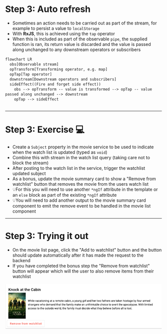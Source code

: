 # Step 3: Auto refresh

<div class="dense">

- Sometimes an action needs to be carried out as part of the stream, for example to persist a value to `localStorage`
- With **RxJS**, this is achieved using the `tap` operator
- When this is included as part of the observable `pipe`, the supplied function is ran, its return value is discarded and the value is passed along unchanged to any downstream operators or subscribers

```mermaid
flowchart LR
  obs[Observable stream]
  opTransform[Transforming operator, e.g. map]
  opTap[Tap operator]
  downstream[Downstream operators and subscribers]
  sideEffect((Fire and forget side effect))
    obs --> opTransform -- value is transformed --> opTap -- value passed along unchanged --> downstream
    opTap --> sideEffect
    
```

</div>

---

# Step 3: Exercise 💻

<div class="dense">

- Create a `Subject` property in the movie service to be used to indicate when the watch list is updated (typed as `void`) 
- Combine this with stream in the watch list query (taking care not to block the stream)
- After posting to the watch list in the service, trigger the watchlist updated subject
- As a bonus, update the movie summary card to show a "Remove from watchlist" button that removes the movie from the users watch list
- 💡For this you will need to use another `*ngIf` attribute in the template or an `else` block as part of the existing `*ngIf` attribute
- 💡You will need to add another output to the movie summary card component to emit the remove event to be handled in the movie list component

</div>

---

# Step 3: Trying it out

<div class="dense">

- On the movie list page, click the "Add to watchlist" button and the button should update automatically after it has made the request to the backend 
- If you have completed the bonus step the "Remove from watchlist" button will appear which will the user to also remove items from their watchlist

<img src="/images/remove-from-watchlist.png" alt="Movie summary card with Remove from watchlist button">

</div>
